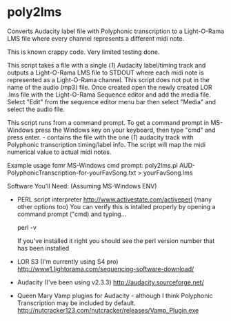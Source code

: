 # poly2lms
Converts Audacity label file with Polyphonic transcription to a Light-O-Rama LMS file where every channel represents a different midi note.

This is known crappy code. Very limited testing done.

This script takes a file with a single (*1*) Audacity label/timing track and outputs a Light-O-Rama LMS file to STDOUT where each midi note is represented as a Light-O-Rama channel. This script does not put in the name of the audio (mp3) file. Once created open the newly created LOR .lms file with the Light-O-Rama Sequence editor and add the media file. Select "Edit" from the sequence editor menu bar then select "Media" and select the audio file.

This script runs from a command prompt. To get a command prompt in MS-Windows press the Windows key on your keyboard, then type "cmd" and press enter.
<input-filename> - contains the file with the one (*1*) audacity track with Polyphonic transcription timing/label info. The script will map the midi numerical value to actual midi notes.

Example usage fomr MS-Windows cmd prompt:
poly2lms.pl AUD-PolyphonicTranscription-for-yourFavSong.txt > yourFavSong.lms

Software You'll Need: (Assuming MS-Windows ENV)
* PERL script interpreter
  http://www.activestate.com/activeperl (many other options too)
  You can verify this is intalled properly by opening a command prompt ("cmd) and typing...

   perl -v

  If you've installed it right you should see the perl version number that has been installed

* LOR S3 (I'm currently using S4 pro)
  http://www1.lightorama.com/sequencing-software-download/
* Audacity (I've been using v2.3.3)
  http://audacity.sourceforge.net/
* Queen Mary Vamp plugins for Audacity - although I think Polyphonic Transcription
  may be included by default.
  http://nutcracker123.com/nutcracker/releases/Vamp_Plugin.exe
